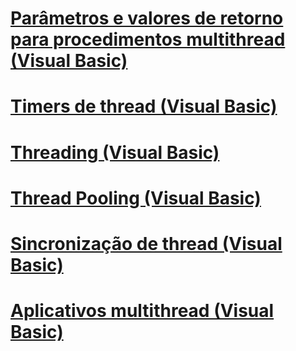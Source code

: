 # [Parâmetros e valores de retorno para procedimentos multithread (Visual Basic)](parameters-and-return-values-for-multithreaded-procedures.md)
# [Timers de thread (Visual Basic)](thread-timers.md)
# [Threading (Visual Basic)](index.md)
# [Thread Pooling (Visual Basic)](thread-pooling.md)
# [Sincronização de thread (Visual Basic)](thread-synchronization.md)
# [Aplicativos multithread (Visual Basic)](multithreaded-applications.md)
